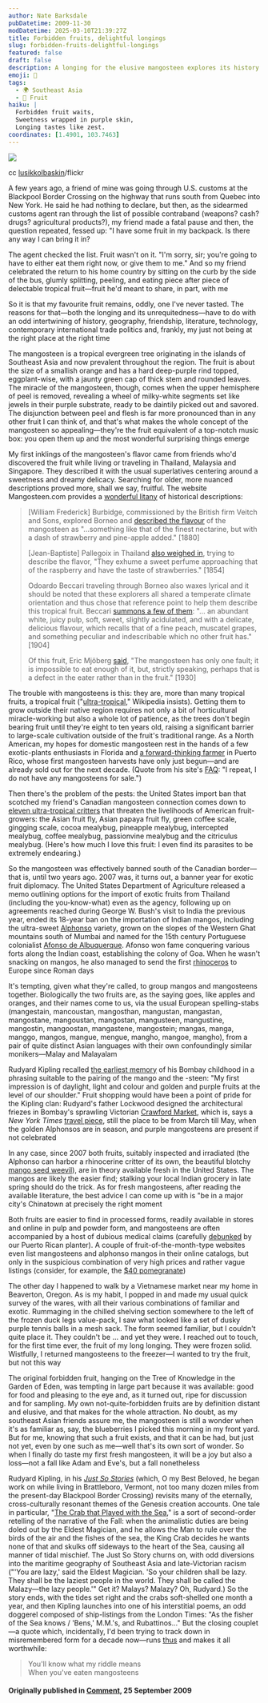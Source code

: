 ```yaml
---
author: Nate Barksdale
pubDatetime: 2009-11-30
modDatetime: 2025-03-10T21:39:27Z
title: Forbidden fruits, delightful longings
slug: forbidden-fruits-delightful-longings
featured: false
draft: false
description: A longing for the elusive mangosteen explores its history and the bittersweet nature of desire.
emoji: 🍈
tags:
  - 🌍 Southeast Asia
  - 🍎 Fruit
haiku: |
  Forbidden fruit waits,  
  Sweetness wrapped in purple skin,  
  Longing tastes like zest.
coordinates: [1.4901, 103.7463]
---
```


[![](@assets/images/mangosteen.jpg)](@assets/images/mangosteen.jpg)

cc [lusikkolbaskin](http://www.flickr.com/photos/noshit-mag/)/flickr

A few years ago, a friend of mine was going through U.S. customs at the Blackpool Border Crossing on the highway that runs south from Quebec into New York. He said he had nothing to declare, but then, as the sidearmed customs agent ran through the list of possible contraband (weapons? cash? drugs? agricultural products?), my friend made a fatal pause and then, the question repeated, fessed up: "I have some fruit in my backpack. Is there any way I can bring it in?

The agent checked the list. Fruit wasn't on it. "I'm sorry, sir; you're going to have to either eat them right now, or give them to me." And so my friend celebrated the return to his home country by sitting on the curb by the side of the bus, glumly splitting, peeling, and eating piece after piece of delectable tropical fruit—fruit he'd meant to share, in part, with me

So it is that my favourite fruit remains, oddly, one I've never tasted. The reasons for that—both the longing and its unrequitedness—have to do with an odd intertwining of history, geography, friendship, literature, technology, contemporary international trade politics and, frankly, my just not being at the right place at the right time

The mangosteen is a tropical evergreen tree originating in the islands of Southeast Asia and now prevalent throughout the region. The fruit is about the size of a smallish orange and has a hard deep-purple rind topped, eggplant-wise, with a jaunty green cap of thick stem and rounded leaves. The miracle of the mangosteen, though, comes when the upper hemisphere of peel is removed, revealing a wheel of milky-white segments set like jewels in their purple substrate, ready to be daintily picked out and savored. The disjunction between peel and flesh is far more pronounced than in any other fruit I can think of, and that's what makes the whole concept of the mangosteen so appealing—they're the fruit equivalent of a top-notch music box: you open them up and the most wonderful surprising things emerge

My first inklings of the mangosteen's flavor came from friends who'd discovered the fruit while living or traveling in Thailand, Malaysia and Singapore. They described it with the usual superlatives centering around a sweetness and dreamy delicacy. Searching for older, more nuanced descriptions proved more, shall we say, fruitful. The website Mangosteen.com provides a [wonderful litany](http://mangosteen.com/historyandfolklore.htm) of historical descriptions:

> [William Frederick] Burbidge, commissioned by the British firm Veitch and Sons, explored Borneo and [described the flavour](http://books.google.com/books?pg=PA311&dq=something%20like%20that%20of%20the%20finest%20nectarine%252C%20but%20with%20a%20dash%20of%20strawberry&ei=8bGqSszqOILyMoKNpZYK&id=0RUrAAAAYAAJ&output=text) of the mangosteen as "...something like that of the finest nectarine, but with a dash of strawberry and pine-apple added." [1880]
>
> [Jean-Baptiste] Pallegoix in Thailand [also weighed in](http://books.google.com/books?id=FGVuAAAAMAAJ&printsec=frontcover&dq=inauthor:%22Jean-Baptiste+Pallegoix%22&as_brr=1&ei=5LOqSrrdKYbEM5u6qaMK#v=onepage&q=%22exhalent%20un%20parfum%2), trying to describe the flavor, "They exhume a sweet perfume approaching that of the raspberry and have the taste of strawberries." [1854]
>
> Odoardo Beccari traveling through Borneo also waxes lyrical and it should be noted that these explorers all shared a temperate climate orientation and thus chose that reference point to help them describe this tropical fruit. Beccari [summons a few of them](http://books.google.com/books?id=ihkPAAAAYAAJ&pg=PA26&dq=%22abundant+white,+juicy+pulp,+soft,+sweet,+slightly+acidulated,%22&ei=3bSqSuWxJIOSNpi46J4K#v=onepage&q=%22abundant%20white%2C%20ju): "... an abundant white, juicy pulp, soft, sweet, slightly acidulated, and with a delicate, delicious flavour, which recalls that of a fine peach, muscatel grapes, and something peculiar and indescribable which no other fruit has." [1904]
>
> Of this fruit, Eric Mjöberg [said](http://books.google.com/books?id=W_pXAAAAMAAJ&q=%22mangosteen+has+only+one+fault%3B+it+is+impossible+to+eat+enough+of+it%22&dq=%22mangosteen+has+only+one+fault%3B+it+is+impossible+to+eat+enough+of+it%22&ei=J7WqSon3FIPCMoXwwJwK), "The mangosteen has only one fault; it is impossible to eat enough of it, but, strictly speaking, perhaps that is a defect in the eater rather than in the fruit." [1930]

The trouble with mangosteens is this: they are, more than many tropical fruits, a tropical fruit ("[ultra-tropical](http://en.wikipedia.org/wiki/Purple_Mangosteen)," Wikipedia insists). Getting them to grow outside their native region requires not only a bit of horticultural miracle-working but also a whole lot of patience, as the trees don't begin bearing fruit until they're eight to ten years old, raising a significant barrier to large-scale cultivation outside of the fruit's traditional range. As a North American, my hopes for domestic mangosteen rest in the hands of a few exotic-plants enthusiasts in Florida and [a forward-thinking farmer](http://mangosteen.com/Theearlyyears.htm) in Puerto Rico, whose first mangosteen harvests have only just begun—and are already sold out for the next decade. (Quote from his site's [FAQ](http://mangosteen.com/ContactandFAQ.htm): "I repeat, I do not have any mangosteens for sale.")

Then there's the problem of the pests: the United States import ban that scotched my friend's Canadian mangosteen connection comes down to [eleven ultra-tropical critters](http://web.archive.org/web/20101016210858/http://www.aphis.usda.gov/newsroom/hot_issues/thai_irradiated_fruit/download/Thailand_6_RMD.doc) that threaten the livelihoods of American fruit-growers: the Asian fruit fly, Asian papaya fruit fly, green coffee scale, gingging scale, cocoa mealybug, pineapple mealybug, intercepted mealybug, coffee mealybug, passionvine mealybug and the citriculus mealybug. (Here's how much I love this fruit: I even find its parasites to be extremely endearing.)

So the mangosteen was effectively banned south of the Canadian border—that is, until two years ago. 2007 was, it turns out, a banner year for exotic fruit diplomacy. The United States Department of Agriculture released a memo outlining options for the import of exotic fruits from Thailand (including the you-know-what) even as the agency, following up on agreements reached during George W. Bush's visit to India the previous year, ended its 18-year ban on the importation of Indian mangos, including the ultra-sweet [Alphonso](http://en.wikipedia.org/wiki/Alphonso_%28mango%29) variety, grown on the slopes of the Western Ghat mountains south of Mumbai and named for the 15th century Portuguese colonialist [Afonso de Albuquerque](http://en.wikipedia.org/wiki/Afonso_de_Albuquerque). Afonso won fame conquering various forts along the Indian coast, establishing the colony of Goa. When he wasn't snacking on mangos, he also managed to send the first [rhinoceros](http://images.google.com/images?q=durer+rhinoceros&oe=utf-8&rls=org.mozilla:en-US:official&client=firefox-a&um=1&ie=UTF-8&ei=QOyrSqq9BIX-tQOooLmFBQ&sa=X&oi=image_result_group&ct=title&resnum=1) to Europe since Roman days

It's tempting, given what they're called, to group mangos and mangosteens together. Biologically the two fruits are, as the saying goes, like apples and oranges, and their names come to us, via the usual European spelling-stabs (mangestain, mancoustan, mangosthan, mangustan, mangastan, mangostane, mangoustan, mangostan, mangusteen, mangustine, mangostin, mangoostan, mangastene, mangostein; mangas, manga, manggo, mangos, mangue, mengue, mangho, mangoe, mangho), from a pair of quite distinct Asian languages with their own confoundingly similar monikers—Malay and Malayalam

Rudyard Kipling recalled [the earliest memory](http://books.google.com/books?id=5jNPsVIcHt4C&dq=kipling+something+of+myself&printsec=frontcover&source=bl&ots=GqKPeTjyxS&sig=Mf2AjvPnrH3ve3VTcSL_DajJegE&hl=en&ei=vvSqSuKHCofKsQOJ56n3BA&sa=X&oi=book_result&ct=result&resnum=4#v=onepage&q=&f=false) of his Bombay childhood in a phrasing suitable to the pairing of the mango and the -steen: "My first impression is of daylight, light and colour and golden and purple fruits at the level of our shoulder." Fruit shopping would have been a point of pride for the Kipling clan: Rudyard's father Lockwood designed the architectural friezes in Bombay's sprawling Victorian [Crawford Market](http://en.wikipedia.org/wiki/Crawford_Market), which is, says a _New York Times_ [travel piece](https://www.google.com/search?q=%22travel%20piece%22%20travel2.nytimes.com), still the place to be from March till May, when the golden Alphonsos are in season, and purple mangosteens are present if not celebrated

In any case, since 2007 both fruits, suitably inspected and irradiated (the Alphonso can harbor a rhinocerine critter of its own, the beautiful blotchy [mango seed weevil](http://images.google.com/images?q=mango%20seed%20weevil&oe=utf-8&rls=org.mozilla:en-US:official&client=firefox-a&um=1&ie=UTF-8&sa=N&hl=en&tab=wihttp://images.google.com/images?q=mango%20seed%20weevil&oe=utf-8&rls=org.mozilla:en-US:official&client=firefox-a&um=1&ie=UTF-8&sa=N&hl=en&tab=wi)), are in theory available fresh in the United States. The mangos are likely the easier find; stalking your local Indian grocery in late spring should do the trick. As for fresh mangosteens, after reading the available literature, the best advice I can come up with is "be in a major city's Chinatown at precisely the right moment

Both fruits are easier to find in processed forms, readily available in stores and online in pulp and powder form, and mangosteens are often accompanied by a host of dubious medical claims (carefully [debunked](http://mangosteen.com/Sciencenonscienceandnonsense.htm) by our Puerto Rican planter). A couple of fruit-of-the-month-type websites even list mangosteens and alphonso mangos in their online catalogs, but only in the suspicious combination of very high prices and rather vague listings (consider, for example, the [$40 pomegranate](http://web.archive.org/web/20111113192316/http://www.1-800-organicfruitofthemonthclub.com:80/pofr.html))

The other day I happened to walk by a Vietnamese market near my home in Beaverton, Oregon. As is my habit, I popped in and made my usual quick survey of the wares, with all their various combinations of familiar and exotic. Rummaging in the chilled shelving section somewhere to the left of the frozen duck legs value-pack, I saw what looked like a set of dusky purple tennis balls in a mesh sack. The form seemed familiar, but I couldn't quite place it. They couldn't be ... and yet they were. I reached out to touch, for the first time ever, the fruit of my long longing. They were frozen solid. Wistfully, I returned mangosteens to the freezer—I wanted to try the fruit, but not this way

The original forbidden fruit, hanging on the Tree of Knowledge in the Garden of Eden, was tempting in large part because it was available: good for food and pleasing to the eye and, as it turned out, ripe for discussion and for sampling. My own not-quite-forbidden fruits are by definition distant and elusive, and that makes for the whole attraction. No doubt, as my southeast Asian friends assure me, the mangosteen is still a wonder when it's as familiar as, say, the blueberries I picked this morning in my front yard. But for me, knowing that such a fruit exists, and that it can be had, but just not yet, even by one such as me—well that's its own sort of wonder. So when I finally do taste my first fresh mangosteen, it will be a joy but also a loss—not a fall like Adam and Eve's, but a fall nonetheless

Rudyard Kipling, in his [_Just So Stories_](http://books.google.com/books?id=mnbkPAAACAAJ) (which, O my Best Beloved, he began work on while living in Brattleboro, Vermont, not too many dozen miles from the present-day Blackpool Border Crossing) revisits many of the eternally, cross-culturally resonant themes of the Genesis creation accounts. One tale in particular, "[The Crab that Played with the Sea](http://www.youtube.com/watch?v=8AwkfA4Y1zk)," is a sort of second-order retelling of the narrative of the Fall: when the animalistic duties are being doled out by the Eldest Magician, and he allows the Man to rule over the birds of the air and the fishes of the sea, the King Crab decides he wants none of that and skulks off sideways to the heart of the Sea, causing all manner of tidal mischief. The Just So Story churns on, with odd diversions into the maritime geography of Southeast Asia and late-Victorian racism ("'You are lazy,' said the Eldest Magician. 'So your children shall be lazy. They shall be the laziest people in the world. They shall be called the Malazy—the lazy people.'" Get it? Malays? Malazy? Oh, Rudyard.) So the story ends, with the tides set right and the crabs soft-shelled one month a year, and then Kipling launches into one of his interstitial poems, an odd doggerel composed of ship-listings from the London Times: "As the fisher of the Sea knows / 'Bens,' M.M.'s, and Rubattinos..." But the closing couplet—a quote which, incidentally, I'd been trying to track down in misremembered form for a decade now—runs [thus](http://books.google.ca/books?id=IbwcYyjVZyIC&pg=PA195&lpg=PA195&dq=You%27ll+know+what+my+riddle+means+When+you%27ve+eaten+mangosteens&source=bl&ots=2s2oINYh_L&sig=RfWUEjaoLRmc3OFycw6wJrYDX5k&hl=en&ei=qJi1SvGeEIiyNu3ktdoO&sa=X&oi=book_result&ct=result&resnum=3#v=onepage&q=You%27ll%20know%20what%20my) and makes it all worthwhile:

> You'll know what my riddle means  
>  When you've eaten mangosteens

#### Originally published in [Comment](), 25 September 2009
